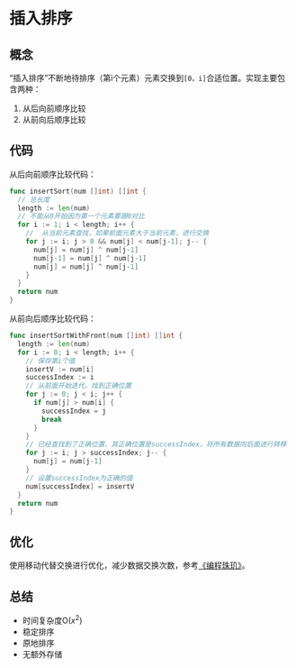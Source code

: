 # 插入排序

## 概念

“插入排序”不断地待排序（第i个元素）元素交换到`[0，i]`合适位置。实现主要包含两种：

1. 从后向前顺序比较
2. 从前向后顺序比较

## 代码

从后向前顺序比较代码：

```Go
func insertSort(num []int) []int {
  // 总长度
  length := len(num)
  // 不能从0开始因为第一个元素要跟0对比
  for i := 1; i < length; i++ {
    //  从当前元素查找，如果前面元素大于当前元素，进行交换
    for j := i; j > 0 && num[j] < num[j-1]; j-- {
      num[j] = num[j] ^ num[j-1]
      num[j-1] = num[j] ^ num[j-1]
      num[j] = num[j] ^ num[j-1]
    }
  }
  return num
}
```

从前向后顺序比较代码：

```Go
func insertSortWithFront(num []int) []int {
  length := len(num)
  for i := 0; i < length; i++ {
    // 保存第i个值
    insertV := num[i]
    successIndex := i
    // 从前面开始迭代，找到正确位置
    for j := 0; j < i; j++ {
      if num[j] > num[i] {
        successIndex = j
        break
      }
    }
    // 已经查找到了正确位置，其正确位置是successIndex，将所有数据向后面进行转移
    for j := i; j > successIndex; j-- {
      num[j] = num[j-1]
    }
    // 设置successIndex为正确的值
    num[successIndex] = insertV
  }
  return num
}
```

## 优化

使用移动代替交换进行优化，减少数据交换次数，参考[《编程珠玑》](https://book.douban.com/subject/3227098/)。

## 总结

* 时间复杂度O($x^2$)
* 稳定排序
* 原地排序
* 无额外存储
